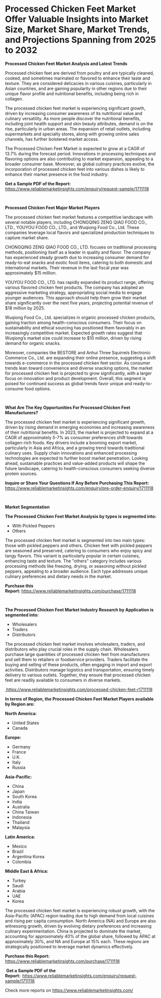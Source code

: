 <p><h1>Processed Chicken Feet Market Offer Valuable Insights into Market Size, Market Share, Market Trends, and Projections Spanning from 2025 to 2032</h1></p><p><strong>Processed Chicken Feet Market Analysis and Latest Trends</strong></p>
<p><p>Processed chicken feet are derived from poultry and are typically cleaned, cooked, and sometimes marinated or flavored to enhance their taste and texture. They are considered delicacies in various cuisines, particularly in Asian countries, and are gaining popularity in other regions due to their unique flavor profile and nutritional benefits, including being rich in collagen.</p><p>The processed chicken feet market is experiencing significant growth, driven by increasing consumer awareness of its nutritional value and culinary versatility. As more people discover the nutritional benefits, including joint health support and skin beauty attributes, demand is on the rise, particularly in urban areas. The expansion of retail outlets, including supermarkets and specialty stores, along with growing online sales channels, has further bolstered market access.</p><p>The Processed Chicken Feet Market is expected to grow at a CAGR of 13.7% during the forecast period. Innovations in processing techniques and flavoring options are also contributing to market expansion, appealing to a broader consumer base. Moreover, as global culinary practices evolve, the incorporation of processed chicken feet into various dishes is likely to enhance their market presence in the food industry.</p></p>
<p><strong>Get a Sample PDF of the Report:&nbsp;</strong> <a href="https://www.reliablemarketinsights.com/enquiry/request-sample/1711118?utm_campaign=3196&utm_medium=2&utm_source=Github&utm_content=ia&utm_term=27032025&utm_id=processed-chicken-feet">https://www.reliablemarketinsights.com/enquiry/request-sample/1711118</a></p>
<p>&nbsp;</p>
<p><strong>Processed Chicken Feet Major Market Players</strong></p>
<p><p>The processed chicken feet market features a competitive landscape with several notable players, including CHONGQING ZENG QIAO FOOD CO., LTD., YOUYOU FOOD CO., LTD., and Wuqiong Food Co., Ltd. These companies leverage local flavors and specialized production techniques to capture market share.</p><p>CHONGQING ZENG QIAO FOOD CO., LTD. focuses on traditional processing methods, positioning itself as a leader in quality and flavor. The company has experienced steady growth due to increasing consumer demand for ready-to-eat snacks and exotic food items, catering to both domestic and international markets. Their revenue in the last fiscal year was approximately $15 million.</p><p>YOUYOU FOOD CO., LTD. has rapidly expanded its product range, offering various flavored chicken feet products. The company has adopted an aggressive marketing strategy, appropriating social media to engage younger audiences. This approach should help them grow their market share significantly over the next five years, projecting potential revenue of $18 million by 2025.</p><p>Wuqiong Food Co., Ltd. specializes in organic processed chicken products, gaining traction among health-conscious consumers. Their focus on sustainability and ethical sourcing has positioned them favorably in an increasingly competitive market. Expected growth rates suggest that Wuqiong’s market size could increase to $10 million, driven by rising demand for organic snacks.</p><p>Moreover, companies like BESTORE and Anhui Three Squirrels Electronic Commerce Co., Ltd. are expanding their online presence, suggesting a shift towards e-commerce in the processed chicken feet sector. As consumer trends lean toward convenience and diverse snacking options, the market for processed chicken feet is projected to grow significantly, with a larger focus on innovation and product development. Overall, this segment is poised for continued success as global trends favor unique and ready-to-consume food options.</p></p>
<p>&nbsp;</p>
<p><strong>What Are The Key Opportunities For Processed Chicken Feet Manufacturers?</strong></p>
<p><p>The processed chicken feet market is experiencing significant growth, driven by rising demand in emerging economies and increasing awareness of their nutritional benefits. In 2023, the market is projected to expand at a CAGR of approximately 5-7% as consumer preferences shift towards collagen-rich foods. Key drivers include a booming export market, particularly in Asia and Africa, and a growing trend towards traditional culinary uses. Supply chain innovations and enhanced processing technologies are expected to further boost market penetration. Looking ahead, sustainable practices and value-added products will shape the future landscape, catering to health-conscious consumers seeking diverse protein sources.</p></p>
<p><strong>Inquire or Share Your Questions If Any Before Purchasing This Report:</strong> <a href="https://www.reliablemarketinsights.com/enquiry/pre-order-enquiry/1711118?utm_campaign=3196&utm_medium=2&utm_source=Github&utm_content=ia&utm_term=27032025&utm_id=processed-chicken-feet">https://www.reliablemarketinsights.com/enquiry/pre-order-enquiry/1711118</a></p>
<p>&nbsp;</p>
<p><strong>Market Segmentation</strong></p>
<p><strong>The Processed Chicken Feet Market Analysis by types is segmented into:</strong></p>
<p><ul><li>With Pickled Peppers</li><li>Others</li></ul></p>
<p><p>The processed chicken feet market is segmented into two main types: those with pickled peppers and others. Chicken feet with pickled peppers are seasoned and preserved, catering to consumers who enjoy spicy and tangy flavors. This variant is particularly popular in certain cuisines, enhancing taste and texture. The "others" category includes various processing methods like freezing, drying, or seasoning without pickled peppers, appealing to a broader audience. Each type addresses unique culinary preferences and dietary needs in the market.</p></p>
<p><strong>Purchase this Report:&nbsp;</strong><a href="https://www.reliablemarketinsights.com/purchase/1711118?utm_campaign=3196&utm_medium=2&utm_source=Github&utm_content=ia&utm_term=27032025&utm_id=processed-chicken-feet">https://www.reliablemarketinsights.com/purchase/1711118</a></p>
<p>&nbsp;</p>
<p><strong>The Processed Chicken Feet Market Industry Research by Application is segmented into:</strong></p>
<p><ul><li>Wholesalers</li><li>Traders</li><li>Distributors</li></ul></p>
<p><p>The processed chicken feet market involves wholesalers, traders, and distributors who play crucial roles in the supply chain. Wholesalers purchase large quantities of processed chicken feet from manufacturers and sell them to retailers or foodservice providers. Traders facilitate the buying and selling of these products, often engaging in import and export activities. Distributors manage logistics and transportation, ensuring timely delivery to various outlets. Together, they ensure that processed chicken feet are readily available to consumers in diverse markets.</p></p>
<p><a href="https://www.reliablemarketinsights.com/processed-chicken-feet-r1711118?utm_campaign=3196&utm_medium=2&utm_source=Github&utm_content=ia&utm_term=27032025&utm_id=processed-chicken-feet">&nbsp;https://www.reliablemarketinsights.com/processed-chicken-feet-r1711118</a></p>
<p><strong>In terms of Region, the Processed Chicken Feet Market Players available by Region are:</strong></p>
<p>
    <p> <strong> North America: </strong>
        <ul>
            <li>United States</li>
            <li>Canada</li>
        </ul>
        </p> 
    <p> <strong> Europe: </strong>
        <ul>
            <li>Germany</li>
            <li>France</li>
            <li>U.K.</li>
            <li>Italy</li>
            <li>Russia</li>
        </ul>
        </p> 
    <p> <strong> Asia-Pacific: </strong>
        <ul>
            <li>China</li>
            <li>Japan</li>
            <li>South Korea</li>
            <li>India</li>
            <li>Australia</li>
            <li>China Taiwan</li>
            <li>Indonesia</li>
            <li>Thailand</li>
            <li>Malaysia</li>
        </ul>
        </p> 
    <p> <strong> Latin America: </strong>
        <ul>
            <li>Mexico</li>
            <li>Brazil</li>
            <li>Argentina Korea</li>
            <li>Colombia</li>
        </ul>
        </p> 
    <p> <strong> Middle East & Africa: </strong>
        <ul>
            <li>Turkey</li>
            <li>Saudi</li>
            <li>Arabia</li>
            <li>UAE</li>
            <li>Korea</li>
        </ul>
    </p>
    </p>
<p><p>The processed chicken feet market is experiencing robust growth, with the Asia-Pacific (APAC) region leading due to high demand from local cuisines and rising per capita consumption. North America (NA) and Europe are also witnessing growth, driven by evolving dietary preferences and increasing culinary experimentation. China is projected to dominate the market, accounting for approximately 40% of the global share, followed by APAC at approximately 30%, and NA and Europe at 15% each. These regions are strategically positioned to leverage market dynamics effectively.</p></p>
<p><strong>Purchase this Report: </strong><a href="https://www.reliablemarketinsights.com/purchase/1711118?utm_campaign=3196&utm_medium=2&utm_source=Github&utm_content=ia&utm_term=27032025&utm_id=processed-chicken-feet">https://www.reliablemarketinsights.com/purchase/1711118</a></p>
<p>&nbsp;<strong>Get a Sample PDF of the Report:&nbsp;&nbsp;</strong><a href="https://www.reliablemarketinsights.com/enquiry/request-sample/1711118?utm_campaign=3196&utm_medium=2&utm_source=Github&utm_content=ia&utm_term=27032025&utm_id=processed-chicken-feet">https://www.reliablemarketinsights.com/enquiry/request-sample/1711118</a></p>
<p><strong></strong></p>
<p>Check more reports on <a href="https://www.reliablemarketinsights.com/?utm_campaign=3196&utm_medium=2&utm_source=Github&utm_content=ia&utm_term=27032025&utm_id=processed-chicken-feet">https://www.reliablemarketinsights.com/</a></p>